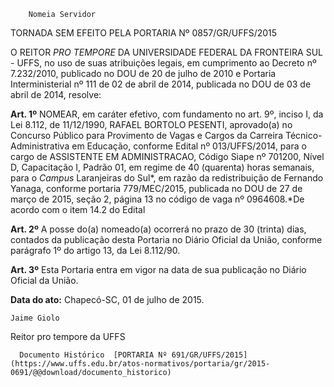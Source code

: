         Nomeia Servidor  

TORNADA SEM EFEITO PELA PORTARIA Nº 0857/GR/UFFS/2015

 O REITOR *PRO TEMPORE* DA UNIVERSIDADE FEDERAL DA FRONTEIRA SUL - UFFS, no uso de suas atribuições legais, em cumprimento ao Decreto nº 7.232/2010, publicado no DOU de 20 de julho de 2010 e Portaria Interministerial nº 111 de 02 de abril de 2014, publicada no DOU de 03 de abril de 2014, resolve:

 **Art. 1º** NOMEAR, em caráter efetivo, com fundamento no art. 9º, inciso I, da Lei 8.112, de 11/12/1990, RAFAEL BORTOLO PESENTI, aprovado(a) no Concurso Público para Provimento de Vagas e Cargos da Carreira Técnico-Administrativa em Educação, conforme Edital nº 013/UFFS/2014, para o cargo de ASSISTENTE EM ADMINISTRACAO, Código Siape nº 701200, Nível D, Capacitação I, Padrão 01, em regime de 40 (quarenta) horas semanais, para o *Campus* Laranjeiras do Sul*, em razão da redistribuição de Fernando Yanaga, conforme portaria 779/MEC/2015, publicada no DOU de 27 de março de 2015, seção 2, página 13 no código de vaga nº 0964608.*De acordo com o item 14.2 do Edital

 **Art. 2º** A posse do(a) nomeado(a) ocorrerá no prazo de 30 (trinta) dias, contados da publicação desta Portaria no Diário Oficial da União, conforme parágrafo 1º do artigo 13, da Lei 8.112/90.

 **Art. 3º** Esta Portaria entra em vigor na data de sua publicação no Diário Oficial da União.

  

   **Data do ato:** Chapecó-SC, 01 de julho de 2015.   
 

    Jaime Giolo   
 Reitor pro tempore da UFFS 

      Documento Histórico  [PORTARIA Nº 691/GR/UFFS/2015](https://www.uffs.edu.br/atos-normativos/portaria/gr/2015-0691/@@download/documento_historico)     
      